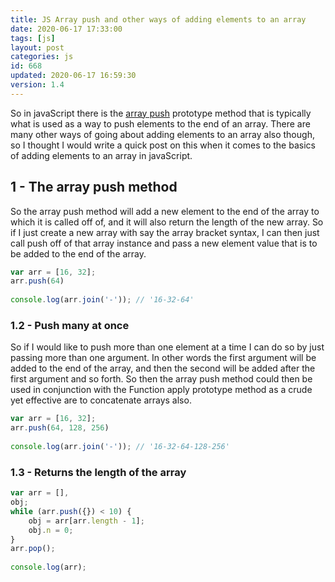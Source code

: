 ```yaml
---
title: JS Array push and other ways of adding elements to an array
date: 2020-06-17 17:33:00
tags: [js]
layout: post
categories: js
id: 668
updated: 2020-06-17 16:59:30
version: 1.4
---
```


So in javaScript there is the [array push](https://developer.mozilla.org/en-US/docs/Web/JavaScript/Reference/Global_Objects/Array/push) prototype method that is typically what is used as a way to push elements to the end of an array. There are many other ways of going about adding elements to an array also though, so I thought I would write a quick post on this when it comes to the basics of adding elements to an array in javaScript.

<!-- more -->

## 1 - The array push method

So the array push method will add a new element to the end of the array to which it is called off of, and it will also return the length of the new array. So if I just create a new array with say the array bracket syntax, I can then  just call push off of that array instance and pass a new element value that is to be added to the end of the array.

```js
var arr = [16, 32];
arr.push(64)
 
console.log(arr.join('-')); // '16-32-64'
```

### 1.2 - Push many at once

So if I would like to push more than one element at a time I can do so by just passing more than one argument. In other words the first argument will be added to the end of the array, and then the second will be added after the first argument and so forth. So then the array push method could then be used in conjunction with the Function apply prototype method as a crude yet effective are to concatenate arrays also.

```js
var arr = [16, 32];
arr.push(64, 128, 256)
 
console.log(arr.join('-')); // '16-32-64-128-256'
```

### 1.3 - Returns the length of the array

```js
var arr = [],
obj;
while (arr.push({}) < 10) {
    obj = arr[arr.length - 1];
    obj.n = 0;
}
arr.pop();
 
console.log(arr);
```
